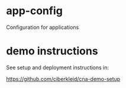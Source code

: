 # app-config

Configuration for applications

# demo instructions

See setup and deployment instructions in:

https://github.com/ciberkleid/cna-demo-setup
